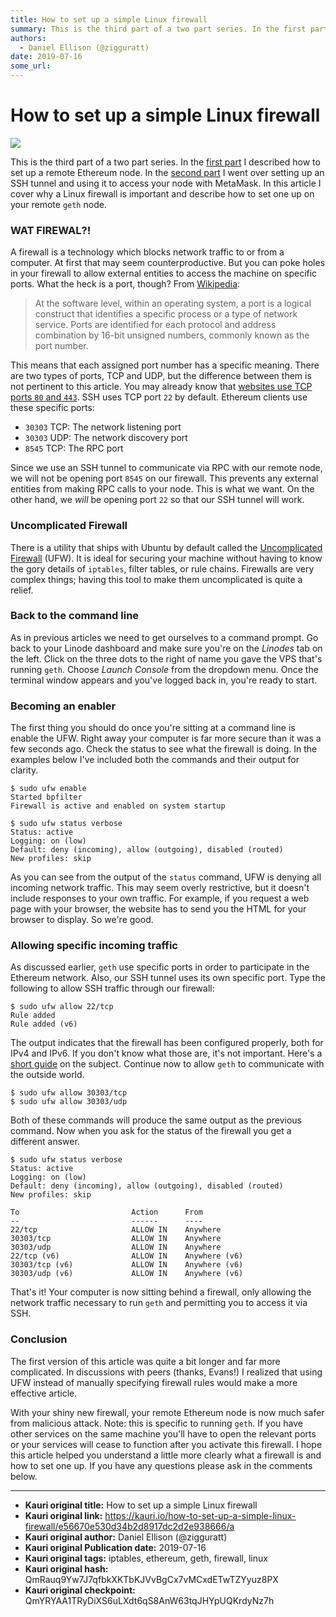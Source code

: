 ```yaml
---
title: How to set up a simple Linux firewall
summary: This is the third part of a two part series. In the first part I described how to set up a remote Ethereum node. In the second part I went over setting up an SSH tunnel and using it to access your node with MetaMask. In this article I cover why a Linux firewall is important and describe how to set one up on your remote geth node. WAT FIREWAL?! A firewall is a technology which blocks network traffic to or from a computer. At first that may seem counterproductive. But you can poke holes in your fi
authors:
  - Daniel Ellison (@zigguratt)
date: 2019-07-16
some_url: 
---
```


# How to set up a simple Linux firewall

![](https://ipfs.infura.io/ipfs/QmdT9d8GN645HMzYrU8GaJ19HGirfKAJ9Dc7rEnADVjHWw)


This is the third part of a two part series. In the [first part](https://kauri.io/article/c287fe53de9b4073a18065443253a86d/v1/how-to-install-and-synchronize-your-own-remote-ethereum-nodes) I described how to set up a remote Ethereum node. In the [second part](https://kauri.io/article/348d6c66da2949978c85bf2cd913d0ac/v1/make-use-of-your-remote-ethereum-node-using-an-ssh-tunnel-and-metamask) I went over setting up an SSH tunnel and using it to access your node with MetaMask. In this article I cover why a Linux firewall is important and describe how to set one up on your remote `geth` node.

### WAT FIREWAL?!

A firewall is a technology which blocks network traffic to or from a computer. At first that may seem counterproductive. But you can poke holes in your firewall to allow external entities to access the machine on specific ports. What the heck is a port, though? From [Wikipedia](https://en.wikipedia.org/wiki/Port_(computer_networking)):

>At the software level, within an operating system, a port is a logical construct that identifies a specific process or a type of network service. Ports are identified for each protocol and address combination by 16-bit unsigned numbers, commonly known as the port number.

This means that each assigned port number has a specific meaning. There are two types of ports, TCP and UDP, but the difference between them is not pertinent to this article. You may already know that [websites use TCP ports `80` and `443`](https://www.howtogeek.com/233383/why-was-80-chosen-as-the-default-http-port-and-443-as-the-default-https-port/). SSH uses TCP port `22` by default. Ethereum clients use these specific ports:

* `30303` TCP: The network listening port
* `30303` UDP: The network discovery port
* `8545` TCP: The RPC port

Since we use an SSH tunnel to communicate via RPC with our remote node, we will not be opening port `8545` on our firewall. This prevents any external entities from making RPC calls to your node. This is what we want. On the other hand, we _will_ be opening port `22` so that our SSH tunnel will work.

### Uncomplicated Firewall

There is a utility that ships with Ubuntu by default called the [Uncomplicated Firewall](https://help.ubuntu.com/community/UFW) (UFW). It is ideal for securing your machine without having to know the gory details of `iptables`, filter tables, or rule chains. Firewalls are very complex things; having this tool to make them uncomplicated is quite a relief.

### Back to the command line

As in previous articles we need to get ourselves to a command prompt. Go back to your Linode dashboard and make sure you're on the _Linodes_ tab on the left. Click on the three dots to the right of name you gave the VPS that's running `geth`. Choose _Launch Console_ from the dropdown menu. Once the terminal window appears and you've logged back in, you're ready to start.

### Becoming an enabler

The first thing you should do once you're sitting at a command line is enable the UFW. Right away your computer is far more secure than it was a few seconds ago. Check the status to see what the firewall is doing. In the examples below I've included both the commands and their output for clarity.

```shell
$ sudo ufw enable
Started bpfilter
Firewall is active and enabled on system startup

$ sudo ufw status verbose
Status: active
Logging: on (low)
Default: deny (incoming), allow (outgoing), disabled (routed)
New profiles: skip
```
As you can see from the output of the `status` command, UFW is denying all incoming network traffic. This may seem overly restrictive, but it doesn't include responses to your own traffic. For example, if you request a web page with your browser, the website has to send you the HTML for your browser to display. So we're good.

### Allowing specific incoming traffic

As discussed earlier, `geth` use specific ports in order to participate in the Ethereum network. Also, our SSH tunnel uses its own specific port. Type the following to allow SSH traffic through our firewall:

```shell
$ sudo ufw allow 22/tcp
Rule added
Rule added (v6)
```

The output indicates that the firewall has been configured properly, both for IPv4 and IPv6. If you don't know what those are, it's not important. Here's a [short guide](https://mashable.com/2011/02/03/ipv4-ipv6-guide/) on the subject. Continue now to allow `geth` to communicate with the outside world.

```shell
$ sudo ufw allow 30303/tcp
$ sudo ufw allow 30303/udp
```

Both of these commands will produce the same output as the previous command. Now when you ask for the status of the firewall you get a different answer.

```shell
$ sudo ufw status verbose
Status: active
Logging: on (low)
Default: deny (incoming), allow (outgoing), disabled (routed)
New profiles: skip

To                         Action      From
--                         ------      ----
22/tcp                     ALLOW IN    Anywhere                  
30303/tcp                  ALLOW IN    Anywhere                  
30303/udp                  ALLOW IN    Anywhere                  
22/tcp (v6)                ALLOW IN    Anywhere (v6)             
30303/tcp (v6)             ALLOW IN    Anywhere (v6)             
30303/udp (v6)             ALLOW IN    Anywhere (v6)             
```

That's it! Your computer is now sitting behind a firewall, only allowing the network traffic necessary to run `geth` and permitting you to access it via SSH.

### Conclusion

The first version of this article was quite a bit longer and far more complicated. In discussions with peers (thanks, Evans!) I realized that using UFW instead of manually specifying firewall rules would make a more effective article.

With your shiny new firewall, your remote Ethereum node is now much safer from malicious attack. Note: this is specific to running `geth`. If you have other services on the same machine you'll have to open the relevant ports or your services will cease to function after you activate this firewall. I hope this article helped you understand a little more clearly what a firewall is and how to set one up. If you have any questions please ask in the comments below.


---

- **Kauri original title:** How to set up a simple Linux firewall
- **Kauri original link:** https://kauri.io/how-to-set-up-a-simple-linux-firewall/e56670e530d34b2d8917dc2d2e938666/a
- **Kauri original author:** Daniel Ellison (@zigguratt)
- **Kauri original Publication date:** 2019-07-16
- **Kauri original tags:** iptables, ethereum, geth, firewall, linux
- **Kauri original hash:** QmRauq9Yw7J7qfbkXKTbKJVvBgCx7vMCxdETwTZYyuz8PX
- **Kauri original checkpoint:** QmYRYAA1TRyDiXS6uLXdt6qS8AnW63tqJHYpUQKrdyNz7h



